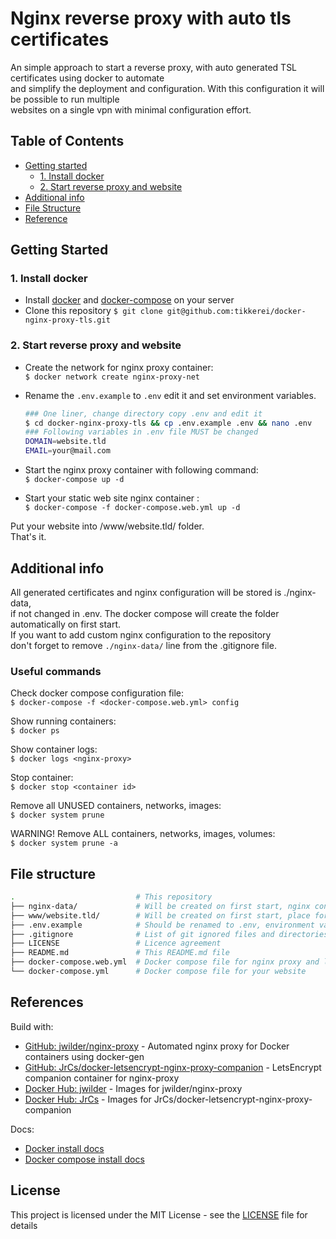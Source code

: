 # Nginx reverse proxy with auto tls certificates

An simple approach to start a reverse proxy, with auto generated TSL certificates using docker to automate  
and simplify the deployment and configuration. With this configuration it will be possible to run multiple  
websites on a single vpn with minimal configuration effort.

## Table of Contents

- [Getting started](#getting-started)
  - [1. Install docker](#1-install-docker)
  - [2. Start reverse proxy and website](#2-start-reverse-proxy-and-website)
- [Additional info](#additional-info)
- [File Structure](#file-structure)
- [Reference](#references)

## Getting Started

### 1. Install docker

- Install [docker][link-ref-dok] and [docker-compose][link-ref-dkc] on your server
- Clone this repository `$ git clone git@github.com:tikkerei/docker-nginx-proxy-tls.git`

### 2. Start reverse proxy and website

- Create the network for nginx proxy container:  
  `$ docker network create nginx-proxy-net`
- Rename the `.env.example` to `.env` edit it and set environment variables.

  ```bash
  ### One liner, change directory copy .env and edit it
  $ cd docker-nginx-proxy-tls && cp .env.example .env && nano .env
  ### Following variables in .env file MUST be changed
  DOMAIN=website.tld
  EMAIL=your@mail.com
  ```

- Start the nginx proxy container with following command:  
  `$ docker-compose up -d`
- Start your static web site nginx container :  
  `$ docker-compose -f docker-compose.web.yml up -d`

Put your website into /www/website.tld/ folder.  
That's it.

## Additional info

All generated certificates and nginx configuration will be stored is ./nginx-data,  
if not changed in .env. The docker compose will create the folder automatically on first start.  
If you want to add custom nginx configuration to the repository  
don't forget to remove `./nginx-data/` line from the .gitignore file.

### Useful commands

Check docker compose configuration file:  
`$ docker-compose -f <docker-compose.web.yml> config`

Show running containers:  
`$ docker ps`

Show container logs:  
`$ docker logs <nginx-proxy>`

Stop container:  
`$ docker stop <container id>`

Remove all UNUSED containers, networks, images:  
`$ docker system prune`

WARNING! Remove ALL containers, networks, images, volumes:  
`$ docker system prune -a`

## File structure

```bash
.                           # This repository
├── nginx-data/             # Will be created on first start, nginx config files
├── www/website.tld/        # Will be created on first start, place for your website
├── .env.example            # Should be renamed to .env, environment variables
├── .gitignore              # List of git ignored files and directories
├── LICENSE                 # Licence agreement
├── README.md               # This README.md file
├── docker-compose.web.yml  # Docker compose file for nginx proxy and letsencrypt container
└── docker-compose.yml      # Docker compose file for your website
```

## References

Build with:

- [GitHub: jwilder/nginx-proxy][link-ref-ngx] - Automated nginx proxy for Docker containers using docker-gen
- [GitHub: JrCs/docker-letsencrypt-nginx-proxy-companion][link-ref-tls] - LetsEncrypt companion container for nginx-proxy
- [Docker Hub: jwilder][link-ref-dnx] - Images for jwilder/nginx-proxy
- [Docker Hub: JrCs][link-ref-dls] - Images for JrCs/docker-letsencrypt-nginx-proxy-companion

Docs:

- [Docker install docs][link-ref-dok]
- [Docker compose install docs][link-ref-dkc]

## License

This project is licensed under the MIT License - see the [LICENSE](LICENSE) file for details

[link-ref-ngx]:     https://github.com/jwilder/nginx-proxy
[link-ref-tls]:     https://github.com/JrCs/docker-letsencrypt-nginx-proxy-companion
[link-ref-dnx]:     https://hub.docker.com/r/jwilder/nginx-proxy
[link-ref-dls]:     https://hub.docker.com/r/jrcs/letsencrypt-nginx-proxy-companion
[link-ref-dok]:     https://docs.docker.com/install/linux/docker-ce/ubuntu/
[link-ref-dkc]:     https://docs.docker.com/compose/install/